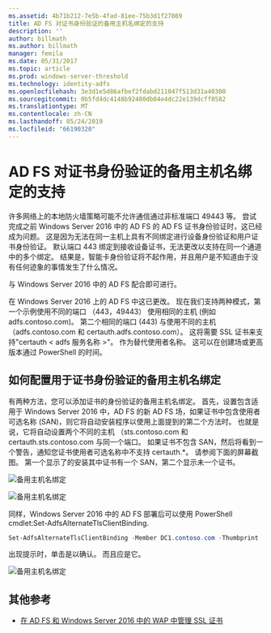 ```yaml
---
ms.assetid: 4b71b212-7e5b-4fad-81ee-75b3d1f27869
title: AD FS 对证书身份验证的备用主机名绑定的支持
description: ''
author: billmath
ms.author: billmath
manager: femila
ms.date: 05/31/2017
ms.topic: article
ms.prod: windows-server-threshold
ms.technology: identity-adfs
ms.openlocfilehash: 3e3d1e5d86afbef2fdabd211047f513d31a40300
ms.sourcegitcommit: 0b5fd4dc4148b92480db04e4dc22e139dcff8582
ms.translationtype: MT
ms.contentlocale: zh-CN
ms.lasthandoff: 05/24/2019
ms.locfileid: "66190320"
---
```

# <a name="ad-fs-support-for-alternate-hostname-binding-for-certificate-authentication"></a>AD FS 对证书身份验证的备用主机名绑定的支持

许多网络上的本地防火墙策略可能不允许通信通过非标准端口 49443 等。 尝试完成之前 Windows Server 2016 中的 AD FS 的 AD FS 证书身份验证时，这已经成为问题。 这是因为无法在同一主机上具有不同绑定进行设备身份验证和用户证书身份验证。 默认端口 443 绑定到接收设备证书，无法更改以支持在同一个通道中的多个绑定。 结果是，智能卡身份验证将不起作用，并且用户是不知道由于没有任何迹象的事情发生了什么情况。  
  
与 Windows Server 2016 中的 AD FS 配合即可进行。
  
在 Windows Server 2016 上的 AD FS 中这已更改。 现在我们支持两种模式，第一个示例使用不同的端口 （443，49443） 使用相同的主机 (例如 adfs.contoso.com)。 第二个相同的端口 (443) 与使用不同的主机 （adfs.contoso.com 和 certauth.adfs.contoso.com）。 这将需要 SSL 证书来支持"certauth < adfs 服务名称 >"。 作为替代使用者名称。 这可以在创建场或更高版本通过 PowerShell 的时间。  
  
## <a name="how-to-configure-alternate-host-name-binding-for-certificate-authentication"></a>如何配置用于证书身份验证的备用主机名绑定  
有两种方法，您可以添加证书的身份验证的备用主机名绑定。 首先，设置包含适用于 Windows Server 2016 中，AD FS 的新 AD FS 场，如果证书中包含使用者可选名称 (SAN)，则它将自动安装程序以使用上面提到的第二个方法时。 也就是说，它将自动设置两个不同的主机 （sts.contoso.com 和 certauth.sts.contoso.com 与同一个端口。 如果证书不包含 SAN，然后将看到一个警告，通知您证书使用者可选名称中不支持 certauth.*。 请参阅下面的屏幕截图。 第一个显示了的安装其中证书有一个 SAN，第二个显示未一个证书。  
  
![备用主机名绑定](media/AD-FS-support-for-alternate-hostname-binding-for-certificate-authentication/ADFS_CA_1.png)  
  
![备用主机名绑定](media/AD-FS-support-for-alternate-hostname-binding-for-certificate-authentication/ADFS_CA_2.png)  
  
同样，Windows Server 2016 中的 AD FS 部署后可以使用 PowerShell cmdlet:Set-AdfsAlternateTlsClientBinding.
  
```powershell
Set-AdfsAlternateTlsClientBinding -Member DC1.contoso.com -Thumbprint '<thumbprint of cert>'
```

出现提示时，单击是以确认。  而且应是它。

![备用主机名绑定](media/AD-FS-support-for-alternate-hostname-binding-for-certificate-authentication/ADFS_CA_3.png)

## <a name="additional-references"></a>其他参考

* [在 AD FS 和 Windows Server 2016 中的 WAP 中管理 SSL 证书](../operations/Manage-SSL-Certificates-AD-FS-WAP-2016.md)
